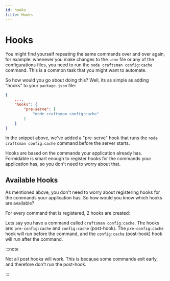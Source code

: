 ```yaml
---
id: hooks
title: Hooks
---
```


# Hooks

You might find yourself repeating the same commands over and over again, for example: whenever you make changes to the `.env` file or any of the configurations files, you need to run the `node craftsman config:cache` command. This is a common task that you might want to automate.

So how would you go about doing this? Well, its as simple as adding "hooks" to your `package.json` file:

```json
{
    ...,
    "hooks": {
        "pre-serve": [
            "node craftsman config:cache"
        ]
    }
}
```

In the snippet above, we've added a "pre-serve" hook that runs the `node craftsman config:cache` command before the server starts.

Hooks are based on the commands your application already has. Formidable is smart enough to register hooks for the commands your application has, so you don't need to worry about that.

## Available Hooks

As mentioned above, you don't need to worry about registering hooks for the commands your application has. So how would you know which hooks are available?

For every command that is registered, 2 hooks are created:

Lets say you have a command called `craftsman config:cache`. The hooks are: `pre-config:cache` and `config:cache` (post-hook). The `pre-config:cache` hook will run before the command, and the `config:cache` (post-hook) hook will run after the command.

:::note

Not all post hooks will work. This is because some commands exit early, and therefore don't run the post-hook.

:::

